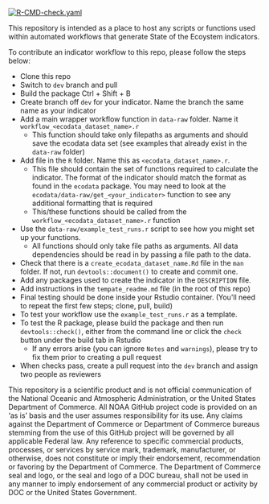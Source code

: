 <!-- badges: start -->
[![R-CMD-check.yaml](https://github.com/NEFSC/READ_EDAB_SOE_Workflows/actions/workflows/R-CMD-check.yaml/badge.svg)](https://github.com/NEFSC/READ_EDAB_SOE_Workflows/actions/workflows/R-CMD-check.yaml)
<!-- badges: end -->

This repository is intended as a place to host any scripts or functions used within automated workflows that generate State of the Ecoystem indicators.

To contribute an indicator workflow to this repo, please follow the steps below:

-  Clone this repo
-  Switch to `dev` branch and pull
-  Build the package Ctrl + Shift + B
-  Create branch off `dev` for your indicator. Name the branch the same name as your indicator
-  Add a main wrapper workflow function in `data-raw` folder. Name it `workflow_<ecodata_dataset_name>.r`
    * This function should take only filepaths as arguments and should save the ecodata data set (see examples that already exist in the `data-raw` folder)
-  Add file in the `R` folder. Name this as `<ecodata_dataset_name>.r`. 
    * This file should contain the set of functions required to calculate the indicator. The format of the indicator should match the format as found in the `ecodata` package. You may need to look at the `ecodata/data-raw/get_<your_indicator>` function to see any additional formatting that is required
    * This/these functions should be called from the `workflow_<ecodata_dataset_name>.r` function
-  Use the `data-raw/example_test_runs.r` script to see how you might set up your functions.
    * All functions should only take file paths as arguments. All data dependencies should be read in by passing a file path to the data.
-  Check that there is a `create_ecodata_dataset_name.Rd` file in the `man` folder. If not, run `devtools::document()` to create and commit one.
-  Add any packages used to create the indicator in the `DESCRIPTION` file.
-  Add instructions in the `tempate_readme.md` file (in the root of this repo)
-  Final testing should be done inside your Rstudio container. (You'll need to repeat the first few steps; clone, pull, build)
-  To test your workflow use the `example_test_runs.r` as a template.
-  To test the R package, please build the package and then run `devtools::check()`, either from the command line or click the `check` button under the build tab in Rstudio
   - If any errors arise (you can ignore `Notes` and `warnings`),  please try to fix them prior to creating a pull request
-  When checks pass, create a pull request into the `dev` branch and assign two people as reviewers



This repository is a scientific product and is not official communication of the National Oceanic and Atmospheric Administration, or the United States Department of Commerce. All NOAA GitHub project code is provided on an ‘as is’ basis and the user assumes responsibility for its use. Any claims against the Department of Commerce or Department of Commerce bureaus stemming from the use of this GitHub project will be governed by all applicable Federal law. Any reference to specific commercial products, processes, or services by service mark, trademark, manufacturer, or otherwise, does not constitute or imply their endorsement, recommendation or favoring by the Department of Commerce. The Department of Commerce seal and logo, or the seal and logo of a DOC bureau, shall not be used in any manner to imply endorsement of any commercial product or activity by DOC or the United States Government.
